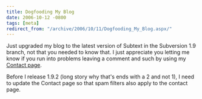 ```yaml
---
title: Dogfooding My Blog
date: 2006-10-12 -0800
tags: [meta]
redirect_from: "/archive/2006/10/11/Dogfooding_My_Blog.aspx/"
---
```


Just upgraded my blog to the latest version of Subtext in the Subversion
1.9 branch, not that you needed to know that. I just appreciate you
letting me know if you run into problems leaving a comment and such by
using my [Contact
page](https://haacked.com/contact.aspx "Contact Me page").

Before I release 1.9.2 (long story why that's ends with a 2 and not 1),
I need to update the Contact page so that spam filters also apply to the
contact page.



